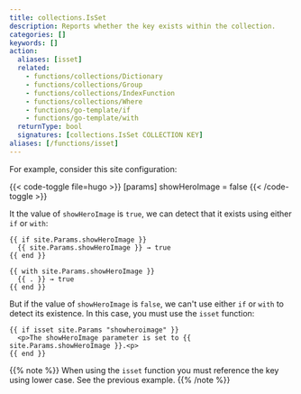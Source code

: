 ```yaml
---
title: collections.IsSet
description: Reports whether the key exists within the collection.
categories: []
keywords: []
action:
  aliases: [isset]
  related:
    - functions/collections/Dictionary
    - functions/collections/Group
    - functions/collections/IndexFunction
    - functions/collections/Where
    - functions/go-template/if
    - functions/go-template/with
  returnType: bool
  signatures: [collections.IsSet COLLECTION KEY]
aliases: [/functions/isset]
---
```


For example, consider this site configuration:

{{< code-toggle file=hugo >}}
[params]
showHeroImage = false
{{< /code-toggle >}}

It the value of `showHeroImage` is `true`, we can detect that it exists using either `if` or `with`:

```go-html-template
{{ if site.Params.showHeroImage }}
  {{ site.Params.showHeroImage }} → true
{{ end }}

{{ with site.Params.showHeroImage }}
  {{ . }} → true
{{ end }}
```

But if the value of `showHeroImage` is `false`, we can't use either `if` or `with` to detect its existence. In this case, you must use the `isset` function:

```go-html-template
{{ if isset site.Params "showheroimage" }}
  <p>The showHeroImage parameter is set to {{ site.Params.showHeroImage }}.<p>
{{ end }}
```

{{% note %}}
When using the `isset` function you must reference the key using lower case. See the previous example.
{{% /note %}}
